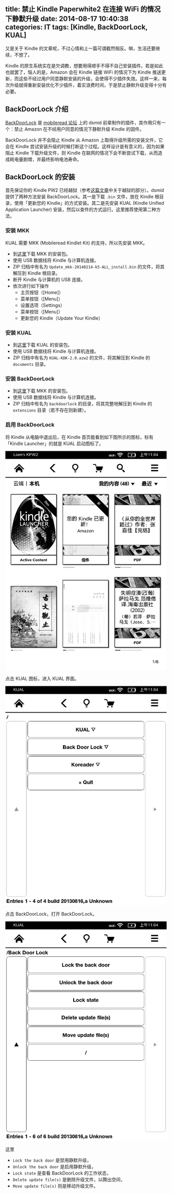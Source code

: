 title: 禁止 Kindle Paperwhite2 在连接 WiFi 的情况下静默升级
date: 2014-08-17 10:40:38
categories: IT
tags: [Kindle, BackDoorLock, KUAL]
---

又是关于 Kindle 的文章呢，不过心情和上一篇可谓截然相反。嘛，生活还要继续，不想了。

Kindle 的原生系统实在是欠调教，想要用得顺手不得不自己安装插件。若是如此也就罢了，恼人的是，Amazon 会在 Kindle 链接 WiFi 的情况下为 Kindle 推送更新，而这些不经过用户同意静默安装的升级，会使得不少插件失效。这样一来，每次升级就得重新安装优化不少插件，着实浪费时间，于是禁止静默升级变得十分有必要。

<!--more-->

## BackDoorLock 介绍

[BackDoorLock][bdlock] 是 [mobileread 论坛][mblread] 上的 dsmid 前辈制作的插件，其作用只有一个：禁止 Amazon 在不经用户同意的情况下静默升级 Kindle 的固件。

BackDoorLock 并不会阻止 Kindle 从 Amazon 上取得升级所需的安装文件，它会在 Kindle 尝试安装升级的时候打断这个过程。这样设计是有意义的，因为如果阻止 Kindle 下载升级文件，则 Kindle 在联网的情况下会不断尝试下载，从而造成耗电量剧增，并最终影响电池寿命。

## BackDoorLock 的安装

首先保证你的 Kindle PW2 已经越狱（参考[这篇文章](http://liam0205.me/2014/05/20/koreader-on-kindle-paperwhite/)中关于越狱的部分）。dsmid 提供了两种方法安装 BackDoorLock。其一是下载 `.bin` 文件，放在 Kindle 根目录，使用「更新您的 Kindle」的方式安装。其二是先安装 KUAL (Kindle Unified Application Launcher) 安装，然后以查件的方式运行。这里推荐使用第二种方法。

### 安装 MKK

KUAL 需要 MKK (Mobileread Kindlet Kit) 的支持，所以先安装 MKK。

* 到[这里][mkk-dl]下载 MKK 的安装包。
* 使用 USB 数据线将 Kindle 与计算机连接。
* ZIP 归档中有名为 `Update_mkk-20140214-k5-ALL_install.bin` 的文件，将其解压到 Kindle 根目录。
* 断开 Kindle 与计算机的 USB 连接。
* 依次进行如下操作
  * 主页按钮（[Home]）
  * 菜单按钮（[Menu]）
  * 设置选项（Settings）
  * 菜单按钮（[Menu]）
  * 更新您的 Kindle（Update Your Kindle）

### 安装 KUAL

* 到[这里][KUAL-dl]下载 KUAL 的安装包。
* 使用 USB 数据线将 Kindle 与计算机连接。
* ZIP 归档中有名为 `KUAL-KDK-2.0.azw2` 的文件，将其解压到 Kindle 的 `documents` 目录。

### 安装 BackDoorLock

* 到[这里][bdlock]下载 MKK 的安装包。
* 使用 USB 数据线将 Kindle 与计算机连接。
* ZIP 归档中有名为 `backdoorlock` 的目录，将其完整地解压到 Kindle 的 `extensions` 目录（若不存在则新建）。

### 启用 BackDoorLock

将 Kindle 从电脑中退出后，在 Kindle 首页能看到如下图所示的图标，标有「Kindle Launcher」的就是 KUAL 启动图标了。

<img src="/attachment/images/Kindle/Home_KUAL.png" alt="安装完成后的主界面">

点击 KUAL 图标，进入 KUAL 界面。

<img src="/attachment/images/Kindle/KUAL_BackDoorLock.png" alt="KUAL 界面">

点击 BackDoorLock，打开 BackDoorLock。

<img src="/attachment/images/Kindle/BackDoorLock.png" alt="BackDoorLock 界面">

这里

* `Lock the back door` 是禁用静默升级，
* `Unlock the back door` 是启用静默升级，
* `Lock state` 是查看 BackDoorLock 的工作状态，
* `Delete update file(s)` 是删除升级文件，以腾出空间，
* `Move update file(s)` 则是移动升级文件。













[mblread]: http://www.mobileread.com/
[bdlock]: http://www.mobileread.com/forums/showthread.php?t=205666
[mkk-dl]: http://www.mobileread.com/forums/showthread.php?t=233932
[KUAL-dl]: http://www.mobileread.com/forums/showthread.php?t=203326
